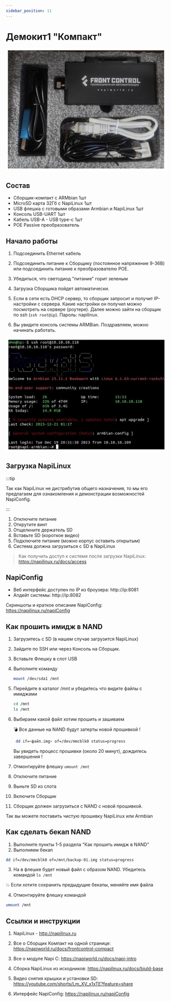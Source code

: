 ```yaml
---
sidebar_position: 11
---
```


# Демокит1 "Компакт"

![](img-compact/demobox1.jpg)

## Состав

- Сборщик-компакт с ARMbian 1шт
- MicroSD карта 32Гб c NapiLinux 1шт
- USB флешка с готовыми образами Armbian и NapiLinux 1шт
- Консоль USB-UART 1шт
- Кабель USB-A - USB type-c 1шт
- POE Passive преобразователь

## Начало работы

1. Подсоединить Ethernet кабель
   
2. Подсоединить питание к Сборщику (постоянное напряжение 9-36В) или подсоединить питание к преобразователю POE.
   
3. Убедиться, что светодиод "питание" горит зеленым

4. Загрузка Сборщика пойдет автоматически.
   
5. Если в сети есть DHCP сервер, то сборщик запросит и получит IP-настройки с сервера. Какие настройки он получил можно посмотреть на сервере (роутере). Далее можно зайти на сборщик по ssh (`ssh root@ip`). Пароль: napilinux.
   
6. Вы увидите консоль системы ARMBian. Поздравляем, можно начинать работать.

![](img-compact/armbian-console.jpg)

## Загрузка NapiLinux

:::tip

Так как NapiLinux не дистрибутив общего назначения, то мы его предлагаем для ознакомления и демонстрации возможностей NapiConfig.

:::

1. Отключите питание
2. Открутите винт
3. Отщелкните держатель SD
4. Вставьте SD (короткое видео)
5. Подключите питание (можно корпус оставить открытым)
6. Система должна загрузиться с SD в NapiLinux
   
> Как получить доступ к системе после загрузки NapiLinux: https://napilinux.ru/docs/access


## NapiConfig

- Веб интерфейс доступен по IP из броузера: http://ip:8081
- Апдейт системы: http://ip:8082

Скриншоты и краткое описание NapiConfig:  https://napilinux.ru/napiConfig

## Как прошить имидж в NAND

1. Загрузитесь с SD (в нашем случае загрузится NapiLinux)
2. Зайдите по SSH или через Консоль на Сборщик.
3. Вставьте Флешку в слот USB
4. Выполните команду
   
   ```bash
   mount /dev/sda1 /mnt
   ```
5. Перейдите в каталог /mnt и убедитесь что видите файлы с имиджами
   
    ```bash
    cd /mnt
    ls /mnt
    ```

6. Выбираем какой файл хотим прошить и зашиваем
   
   :bomb: Все данные на NAND будут затерты новой прошивкой !
   
   ```bash
    dd if=<файл.img> of=/dev/mmcblk0 status=progress
   ```
   Вы увидеть процесс прошивки (около 20 минут), дождитесь завершения !
7. Отмонтируйте флешку `umount /mnt`
8. Отключите питание
9.  Выньте SD из слота
10. Включите Сборщик
11. Сборщик должен загрузиться с NAND с новой прошивкой.

Так вы можете поставить чистую прошивку NapiLinux или Armbian

## Как сделать бекап NAND

1. Выполните пункты 1-5 раздела "Как прошить имидж в NAND"
2. Выполняем бекап

```bash
dd if=/dev/mmcblk0 of=/mnt/backup-01.img status=progress
```
3. На в флешке будет новый файл с образом NAND. Убедитесь командой `ls /mnt`

:boom: Если хотите сохранить предыдущие бекапы, меняйте имя файла

4. Отмонтируйте флешку командой

```bash
umount /mnt
```

## Ссылки и инструкции

1. NapiLinux - http://napilinux.ru
   
2. Все о Сборщик Компакт на одной странице: https://napiworld.ru/docs/frontcontrol-compact
   
3. Все о модуле Napi C: https://napiworld.ru/docs/napi-intro
   
4. Сборка NapiLinux из исходников: https://napilinux.ru/docs/biuld-base
   
5. Видео снятия крышки и установки SD: https://youtube.com/shorts/Lm_XV_x1xTE?feature=share
   
6. Интерфейс NapiConfig: https://napilinux.ru/napiConfig